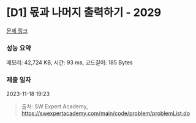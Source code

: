 # [D1] 몫과 나머지 출력하기 - 2029 

[문제 링크](https://swexpertacademy.com/main/code/problem/problemDetail.do?contestProbId=AV5QGNvKAtEDFAUq) 

### 성능 요약

메모리: 42,724 KB, 시간: 93 ms, 코드길이: 185 Bytes

### 제출 일자

2023-11-18 19:23



> 출처: SW Expert Academy, https://swexpertacademy.com/main/code/problem/problemList.do